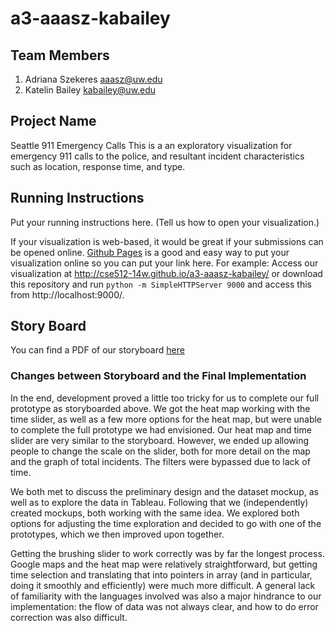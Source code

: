 a3-aaasz-kabailey
===============

## Team Members

1. Adriana Szekeres  aaasz@uw.edu
2. Katelin Bailey kabailey@uw.edu

## Project Name
Seattle 911 Emergency Calls
This is a an exploratory visualization for emergency 911 calls to the police,
and resultant incident characteristics such as location, response time, and type. 

## Running Instructions

Put your running instructions here.  (Tell us how to open your visualization.) 

If your visualization is web-based,  it would be great if your submissions can be opened online. [Github Pages](http://pages.github.com/) is a good and easy way to put your visualization online so you can put your link here.  For example:
Access our visualization at http://cse512-14w.github.io/a3-aaasz-kabailey/ or download this repository and run `python -m SimpleHTTPServer 9000` and access this from http://localhost:9000/.

## Story Board

You can find a PDF of our storyboard [here](storyboard.pdf?raw=true)


### Changes between Storyboard and the Final Implementation
In the end, development proved a little too tricky for us to complete our full prototype as storyboarded above. We got the heat map working with the time slider, as well as a few more options for the heat map, but were unable to complete the full prototype we had envisioned. Our heat map and time slider are very similar to the storyboard. However, we ended up allowing people to change the scale on the slider, both for more detail on the map and the graph of total incidents. The filters were bypassed due to lack of time. 

We both met to discuss the preliminary design and the dataset mockup, as well as to explore the data in Tableau. Following that we (independently) created mockups, both working with the same idea. We explored both options for adjusting the time exploration and decided to go with one of the prototypes, which we then improved upon together.

Getting the brushing slider to work correctly was by far the longest process. Google maps and the heat map were relatively straightforward, but getting time selection and translating that into pointers in array (and in particular, doing it smoothly and efficiently) were much more difficult. A general lack of familiarity with the languages involved was also a major hindrance to our implementation: the flow of data was not always clear, and how to do error correction was also difficult. 

